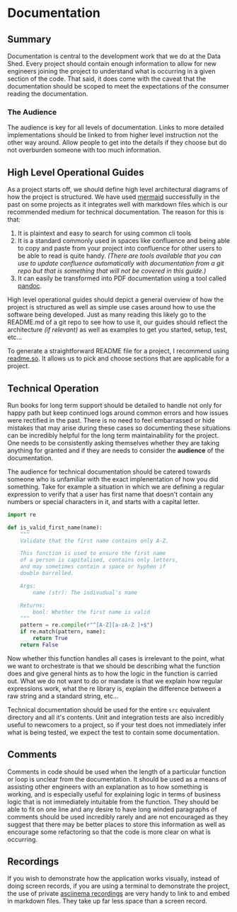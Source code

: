 # Documentation

## Summary

Documentation is central to the development work that we do at the Data Shed.
Every project should contain enough information to allow for new engineers
joining the project to understand what is occurring in a given section of the
code. That said, it does come with the caveat that the documentation should be
scoped to meet the expectations of the consumer reading the documentation.

### The Audience

The audience is key for all levels of documentation. Links to more detailed
implementations should be linked to from higher level instruction not the other
way around. Allow people to get into the details if they choose but do not
overburden someone with too much information.

## High Level Operational Guides

As a project starts off, we should define high level architectural diagrams of
how the project is structured. We have used
[mermaid](https://openbase.com/js/mermaid/documentation) successfully in the
past on some projects as it integrates well with markdown files which is our
recommended medium for technical documentation. The reason for this is that:

1. It is plaintext and easy to search for using common cli tools
2. It is a standard commonly used in spaces like confluence and being able to
   copy and paste from your project into confluence for other users to be able
   to read is quite handy. _(There are tools available that you can use to
   update confluence automatically with documentation from a git repo but that
   is something that will not be covered in this guide.)_
3. It can easily be transformed into PDF documentation using a tool called
   [pandoc](https://pandoc.org/).

High level operational guides should depict a general overview of how the
project is structured as well as simple use cases around how to use the software
being developed. Just as many reading this likely go to the README.md of a git
repo to see how to use it, our guides should reflect the architecture _(if
relevant)_ as well as examples to get you started, setup, test, etc...

To generate a straightforward README file for a project, I recommend using
[readme.so](https://readme.so/editor). It allows us to pick and choose sections
that are applicable for a project.

## Technical Operation

Run books for long term support should be detailed to handle not only for happy
path but keep continued logs around common errors and how issues were rectified
in the past. There is no need to feel embarrassed or hide mistakes that may
arise during these cases so documenting these situations can be incredibly
helpful for the long term maintainability for the project. One needs to be
consistently asking themselves whether they are taking anything for granted and
if they are needs to consider the **audience** of the documentation.

The audience for technical documentation should be catered towards someone who
is unfamiliar with the exact implenentation of how you did something. Take for
example a situation in which we are defining a regular expression to verify that
a user has first name that doesn't contain any numbers or special characters in
it, and starts with a capital letter.

```python
import re

def is_valid_first_name(name):
    """
    Validate that the first name contains only A-Z.

    This function is used to ensure the first name
    of a person is capitalised, contains only letters,
    and may sometimes contain a space or hyphen if
    double barrelled.

    Args:
        name (str): The indivudual's name

    Returns:
        bool: Whether the first name is valid
    """
    pattern = re.compile(r"^[A-Z][a-zA-Z ]+$")
    if re.match(pattern, name):
        return True
    return False
```

Now whether this function handles all cases is irrelevant to the point, what we
want to orchestrate is that we should be describing what the function does and
give general hints as to how the logic in the function is carried out. What we
do not want to do or mandate is that we explain how regular expressions work,
what the re library is, explain the difference between a raw string and a
standard string, etc...

Technical documentation should be used for the entire `src` equivalent directory
and all it's contents. Unit and integration tests are also incredibly useful to
newcomers to a project, so if your test does not immediately infer what is being
tested, we expect the test to contain some documentation.

## Comments

Comments in code should be used when the length of a particular function or loop
is unclear from the documentation. It should be used as a means of assisting
other engineers with an explanation as to how something is working, and is
especially useful for explaining logic in terms of business logic that is not
immediately intuitable from the function. They should be able to fit on one line
and any desire to have long winded paragraphs of comments should be used
incredibly rarely and are not encouraged as they suggest that there may be
better places to store this information as well as encourage some refactoring so
that the code is more clear on what is occurring.

## Recordings

If you wish to demonstrate how the application works visually, instead of doing
screen records, if you are using a terminal to demonstrate the project, the use
of private [asciinema recordings](https://asciinema.org/) are very handy to link
to and embed in markdown files. They take up far less space than a screen
record.
